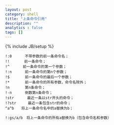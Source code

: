 ```yaml
---
layout: post
category: shell 
title: "上条命令引用"
description: ""
analytics : false
tags: []
---
```

{% include JB/setup %}

    !:0 　　　不带参数的前一条命令名；
    !!　　　　前一条命令；
    !^ 　　　前一条命令的第一个参数；
    !:n 　　　前一条命令的第n个参数；
    !$ 　　　 前一条命令的最后一个参数；
    !* 　　　 前一条命令的所有参数，命令名除外；
    !n 　　　 第n条命令；
    !-n 　　　倒数第n条命令；
    !str　　　 最近一条以str开头的命令；
    !?str　 　 最近一条包含str的命令；
    ^a^b　　将上一条命令名中的a替换为b；
    
    !:gs/a/b　将上一条命令的所有a替换为b（包含命令名和参数）

